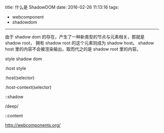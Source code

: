 title: 什么是 ShadowDOM
date: 2016-02-26 11:13:16
tags:
- webcomponent
- shadowdom
---

由于 shadow dom 的存在，产生了一种新类型的节点与元素相关，那就是 shadow root， 拥有 shadow root 的这个元素则成为 shadow host。
shadow host 里的内容不会被渲染输出，取而代之的是 shadow root 里的内容。


style shadow dom

:host style

:host(selector)

:host-context(selector)

::shadow

/deep/

::content


http://webcomponents.org/

